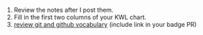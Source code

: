 1. Review the notes after I post them. 
2. Fill in the first two columns of your KWL chart.
3. [review git and github vocabulary](https://classroom.github.com/a/ln1fgwRt) (include link in your badge PR)
